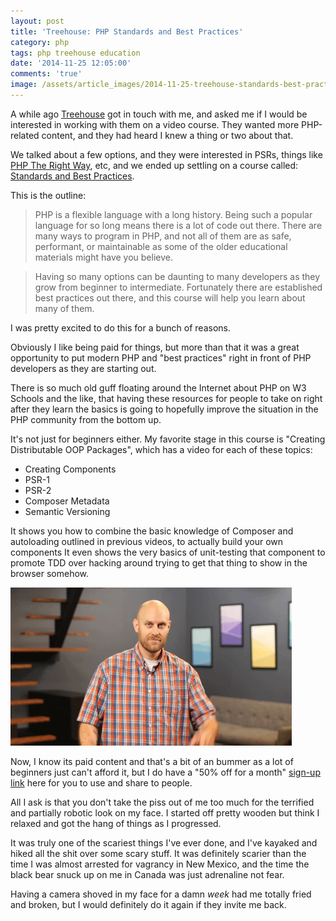 ```yaml
---
layout: post
title: 'Treehouse: PHP Standards and Best Practices'
category: php
tags: php treehouse education
date: '2014-11-25 12:05:00'
comments: 'true'
image: /assets/article_images/2014-11-25-treehouse-standards-best-practices/camera.jpg
---
```


A while ago [Treehouse] got in touch with me, and asked me if I would be interested in working with them on a video course. They wanted more PHP-related content, and they had heard I knew a thing or two about that.

We talked about a few options, and they were interested in PSRs, things like [PHP The Right Way], etc, and we ended up settling on a course called: [Standards and Best Practices].

This is the outline:

> PHP is a flexible language with a long history. Being such a popular language for so long means there is a lot of code out there. There are many ways to program in PHP, and not all of them are as safe, performant, or maintainable as some of the older educational materials might have you believe.

> Having so many options can be daunting to many developers as they grow from beginner to intermediate. Fortunately there are established best practices out there, and this course will help you learn about many of them.

I was pretty excited to do this for a bunch of reasons. 

Obviously I like being paid for things, but more than that it was a great opportunity to put modern PHP and "best practices" right in front of PHP developers as they are starting out. 

There is so much old guff floating around the Internet about PHP on W3 Schools and the like, that having these resources for people to take on right after they learn the basics is going to hopefully improve the situation in the PHP community from the bottom up.

It's not just for beginners either. My favorite stage in this course is "Creating Distributable OOP Packages", which has a video for each of these topics:

* Creating Components
* PSR-1
* PSR-2
* Composer Metadata
* Semantic Versioning

It shows you how to combine the basic knowledge of Composer and autoloading outlined in previous videos, to actually build your own components It even shows the very basics of unit-testing that component to promote TDD over hacking around trying to get that thing to show in the browser somehow. 

![Somebody else will expanding upon unit-testing a whole lot more in the future.](/assets/article_images/2014-11-25-treehouse-standards-best-practices/grumpy-gives-no-fks.gif)

Now, I know its paid content and that's a bit of an bummer as a lot of beginners just can't afford it, but I do have a "50% off for a month" [sign-up link] here for you to use and share to people. 

All I ask is that you don't take the piss out of me too much for the terrified and partially robotic look on my face. I started off pretty wooden but think I relaxed and got the hang of things as I progressed.

It was truly one of the scariest things I've ever done, and I've kayaked and hiked all the shit over some scary stuff. It was definitely scarier than the time I was almost arrested for vagrancy in New Mexico, and the time the black bear snuck up on me in Canada was just adrenaline not fear.

Having a camera shoved in my face for a damn _week_ had me totally fried and broken, but I would definitely do it again if they invite me back.

[PHP The Right Way]: http://www.phptherightway.com/
[Standards and Best Practices]: http://teamtreehouse.com/library/standards-and-best-practices
[Treehouse]: http://teamtreehouse.com/
[sign-up link]: https://teamtreehouse.com/signup_code/PhilSturgeon50